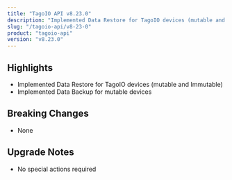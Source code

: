 ```yaml
---
title: "TagoIO API v8.23.0"
description: "Implemented Data Restore for TagoIO devices (mutable and Immutable)"
slug: "/tagoio-api/v8-23-0"
product: "tagoio-api"
version: "v8.23.0"
---
```


## Highlights

- Implemented Data Restore for TagoIO devices (mutable and Immutable)
- Implemented Data Backup for mutable devices

## Breaking Changes

- None

## Upgrade Notes

- No special actions required
